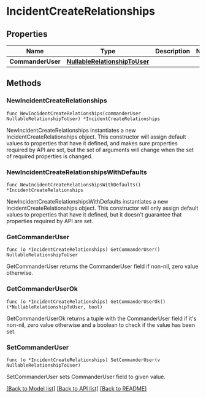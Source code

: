 # IncidentCreateRelationships

## Properties

| Name              | Type                                                            | Description | Notes |
| ----------------- | --------------------------------------------------------------- | ----------- | ----- |
| **CommanderUser** | [**NullableRelationshipToUser**](NullableRelationshipToUser.md) |             |

## Methods

### NewIncidentCreateRelationships

`func NewIncidentCreateRelationships(commanderUser NullableRelationshipToUser) *IncidentCreateRelationships`

NewIncidentCreateRelationships instantiates a new IncidentCreateRelationships object.
This constructor will assign default values to properties that have it defined,
and makes sure properties required by API are set, but the set of arguments
will change when the set of required properties is changed.

### NewIncidentCreateRelationshipsWithDefaults

`func NewIncidentCreateRelationshipsWithDefaults() *IncidentCreateRelationships`

NewIncidentCreateRelationshipsWithDefaults instantiates a new IncidentCreateRelationships object.
This constructor will only assign default values to properties that have it defined,
but it doesn't guarantee that properties required by API are set.

### GetCommanderUser

`func (o *IncidentCreateRelationships) GetCommanderUser() NullableRelationshipToUser`

GetCommanderUser returns the CommanderUser field if non-nil, zero value otherwise.

### GetCommanderUserOk

`func (o *IncidentCreateRelationships) GetCommanderUserOk() (*NullableRelationshipToUser, bool)`

GetCommanderUserOk returns a tuple with the CommanderUser field if it's non-nil, zero value otherwise
and a boolean to check if the value has been set.

### SetCommanderUser

`func (o *IncidentCreateRelationships) SetCommanderUser(v NullableRelationshipToUser)`

SetCommanderUser sets CommanderUser field to given value.

[[Back to Model list]](../README.md#documentation-for-models) [[Back to API list]](../README.md#documentation-for-api-endpoints) [[Back to README]](../README.md)
